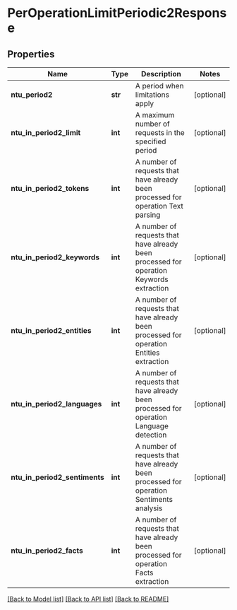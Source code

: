 # PerOperationLimitPeriodic2Response

## Properties
Name | Type | Description | Notes
------------ | ------------- | ------------- | -------------
**ntu_period2** | **str** | A period when limitations apply | [optional] 
**ntu_in_period2_limit** | **int** | A maximum number of requests in the specified period | [optional] 
**ntu_in_period2_tokens** | **int** | A number of requests that have already been processed for operation Text parsing | [optional] 
**ntu_in_period2_keywords** | **int** | A number of requests that have already been processed for operation Keywords extraction | [optional] 
**ntu_in_period2_entities** | **int** | A number of requests that have already been processed for operation Entities extraction | [optional] 
**ntu_in_period2_languages** | **int** | A number of requests that have already been processed for operation Language detection | [optional] 
**ntu_in_period2_sentiments** | **int** | A number of requests that have already been processed for operation Sentiments analysis | [optional] 
**ntu_in_period2_facts** | **int** | A number of requests that have already been processed for operation Facts extraction | [optional] 

[[Back to Model list]](../README.md#documentation-for-models) [[Back to API list]](../README.md#documentation-for-api-endpoints) [[Back to README]](../README.md)


